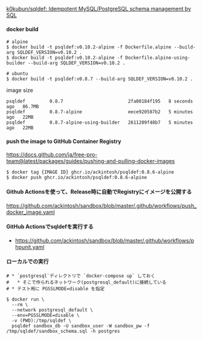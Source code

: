 [k0kubun/sqldef: Idempotent MySQL/PostgreSQL schema management by SQL](https://github.com/k0kubun/sqldef)

#### docker build

```shell
# alpine
$ docker build -t psqldef:v0.10.2-alpine -f Dockerfile.alpine --build-arg SQLDEF_VERSION=v0.10.2 . 
$ docker build -t psqldef:v0.10.2-alpine -f Dockerfile.alpine-using-builder --build-arg SQLDEF_VERSION=v0.10.2 . 

# ubuntu
$ docker build -t psqldef:v0.8.7 --build-arg SQLDEF_VERSION=v0.10.2 . 
```

image size

```shell
psqldef         0.8.7                        2fa00184f195   8 seconds ago   86.7MB
psqldef         0.8.7-alpine                 eece920587b2   5 minutes ago   22MB
psqldef         0.8.7-alpine-using-builder   2611209f48b7   5 minutes ago   22MB
```

#### push the image to GitHub Container Registry

https://docs.github.com/ja/free-pro-team@latest/packages/guides/pushing-and-pulling-docker-images

```shell
$ docker tag {IMAGE ID} ghcr.io/ackintosh/psqldef:0.8.6-alpine
$ docker push ghcr.io/ackintosh/psqldef:0.8.6-alpine
```

#### Github Actionsを使って、Release時に自動でRegistryにイメージを公開する

https://github.com/ackintosh/sandbox/blob/master/.github/workflows/push_docker_image.yaml

#### GitHub Actionsでsqldefを実行する

- https://github.com/ackintosh/sandbox/blob/master/.github/workflows/phpunit.yaml

#### ローカルでの実行

```shell
# * `postgresql`ディレクトリで `docker-compose up` しておく
#   * そこで作られるネットワーク(postgresql_default)に接続している
# * テスト用に PGSSLMODE=disable を指定

$ docker run \
  --rm \
  --network postgresql_default \
  --env=PGSSLMODE=disable \
  -v (PWD):/tmp/sqldef \
  psqldef sandbox_db -U sandbox_user -W sandbox_pw -f /tmp/sqldef/sandbox_schema.sql -h postgres
```

